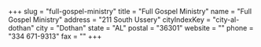 +++
slug = "full-gospel-ministry"
title = "Full Gospel Ministry"
name = "Full Gospel Ministry"
address = "211 South Ussery"
cityIndexKey = "city-al-dothan"
city = "Dothan"
state = "AL"
postal = "36301"
website = ""
phone = "334 671-9313"
fax = ""
+++
